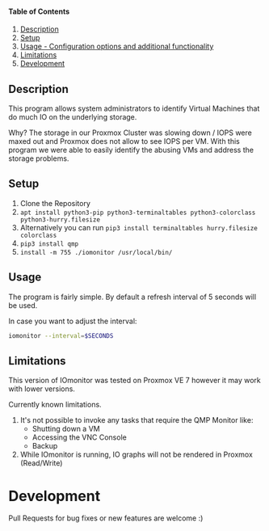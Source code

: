 #### Table of Contents

1. [Description](#description)
2. [Setup](#setup)
3. [Usage - Configuration options and additional functionality](#usage)
4. [Limitations](#limitations)
5. [Development](#development)

## Description

This program allows system administrators to identify Virtual Machines that do much IO on the underlying storage.

Why? The storage in our Proxmox Cluster was slowing down / IOPS were maxed out and Proxmox does not allow to see IOPS per VM. With this program we were able to easily identify the abusing VMs and address the storage problems.

## Setup

1.  Clone the Repository
2.  ```apt install python3-pip python3-terminaltables python3-colorclass python3-hurry.filesize```
3.  Alternatively you can run ```pip3 install terminaltables hurry.filesize colorclass```
4.  ```pip3 install qmp```
5.  ```install -m 755 ./iomonitor /usr/local/bin/```

## Usage

The program is fairly simple. By default a refresh interval of 5 seconds will be used.

In case you want to adjust the interval:
```bash
iomonitor --interval=$SECONDS
```

## Limitations

This version of IOmonitor was tested on Proxmox VE 7 however it may work with lower versions.

Currently known limitations.

1.  It's not possible to invoke any tasks that require the QMP Monitor like:
    -   Shutting down a VM
    -   Accessing the VNC Console
    -   Backup
2.  While IOmonitor is running, IO graphs will not be rendered in Proxmox (Read/Write)

# Development

Pull Requests for bug fixes or new features are welcome :)
